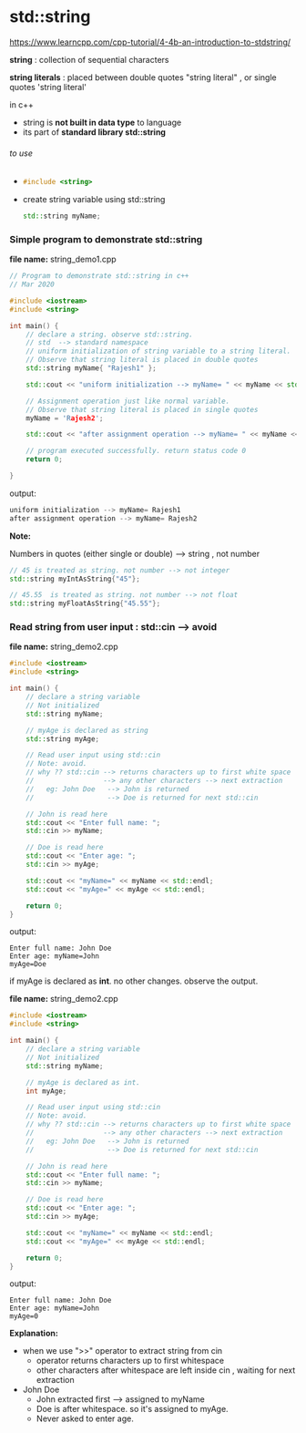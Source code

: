 # std::string

https://www.learncpp.com/cpp-tutorial/4-4b-an-introduction-to-stdstring/  

**string** : collection of sequential characters 

**string literals** : placed between double quotes "string literal" , or single quotes 'string literal'

 

in c++ 

* string is **not built in data type** to language
* its part of **standard library std::string**

###### to use 

* ```c++
  #include <string>
  ```

  

* create string variable using std::string

  ```c++
  std::string myName;
  ```





### Simple program to demonstrate std::string

**file name:** string_demo1.cpp

```c++
// Program to demonstrate std::string in c++
// Mar 2020

#include <iostream>
#include <string>

int main() {
	// declare a string. observe std::string. 
	// std  --> standard namespace
	// uniform initialization of string variable to a string literal.
	// Observe that string literal is placed in double quotes
	std::string myName{ "Rajesh1" }; 

	std::cout << "uniform initialization --> myName= " << myName << std::endl;

	// Assignment operation just like normal variable. 
	// Observe that string literal is placed in single quotes
	myName = 'Rajesh2';

	std::cout << "after assignment operation --> myName= " << myName << std::endl;

	// program executed successfully. return status code 0
	return 0;

}
```

  output:

```c++
uniform initialization --> myName= Rajesh1  
after assignment operation --> myName= Rajesh2 
```



**Note:**

Numbers in quotes (either single or double)  --> string   , not number

```c++
// 45 is treated as string. not number --> not integer
std::string myIntAsString{"45"};

// 45.55  is treated as string. not number --> not float
std::string myFloatAsString{"45.55"}; 
```



### Read string from user input : std::cin   --> avoid

**file name:** string_demo2.cpp

```c++
#include <iostream>
#include <string>

int main() {
	// declare a string variable
	// Not initialized
	std::string myName;

    // myAge is declared as string
	std::string myAge;

	// Read user input using std::cin 
	// Note: avoid. 
	// why ?? std::cin --> returns characters up to first white space
	//                 --> any other characters --> next extraction
	//   eg: John Doe   --> John is returned
	//                  --> Doe is returned for next std::cin

	// John is read here
	std::cout << "Enter full name: ";
	std::cin >> myName; 

	// Doe is read here
	std::cout << "Enter age: ";
	std::cin >> myAge;

	std::cout << "myName=" << myName << std::endl;
	std::cout << "myAge=" << myAge << std::endl;

	return 0;
}
```

output: 

```
Enter full name: John Doe 
Enter age: myName=John         
myAge=Doe
```



if myAge is declared as **int**. no other changes. observe the output. 

**file name:** string_demo2.cpp

```c++
#include <iostream>
#include <string>

int main() {
	// declare a string variable
	// Not initialized
	std::string myName;

    // myAge is declared as int.
	int myAge;

	// Read user input using std::cin 
	// Note: avoid. 
	// why ?? std::cin --> returns characters up to first white space
	//                 --> any other characters --> next extraction
	//   eg: John Doe   --> John is returned
	//                  --> Doe is returned for next std::cin

	// John is read here
	std::cout << "Enter full name: ";
	std::cin >> myName; 

	// Doe is read here
	std::cout << "Enter age: ";
	std::cin >> myAge;

	std::cout << "myName=" << myName << std::endl;
	std::cout << "myAge=" << myAge << std::endl;

	return 0;
}
```

output: 

```
Enter full name: John Doe  
Enter age: myName=John   
myAge=0 
```

**Explanation:**

* when we use ">>" operator to extract string from cin 
  * operator returns characters up to first whitespace
  * other characters after whitespace are left inside cin , waiting for next extraction
* John Doe
  * John extracted first --> assigned to myName
  * Doe is after whitespace. so it's assigned to myAge. 
  * Never asked to enter age. 

